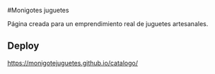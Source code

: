 #Monigotes juguetes 

Página creada para un emprendimiento real de juguetes artesanales.


## Deploy

https://monigotejuguetes.github.io/catalogo/
